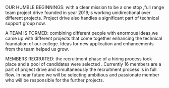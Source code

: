 OUR HUMBLE BEGINNINGS: 
with a clear mission to be a one stop ,full range team project drive founded in year 2019,is working unidirectional over different projects.
Project drive also handles a significant part of technical support group now.


A TEAM IS FORMED:
combining different people with enormous ideas,we came up with different projects that come together enhancing the technical foundation of our college.
Ideas for new application and enhancements from the team helped us grow.


MEMBERS RECRUITED:
the recruitment phase of a hiring process took place and a pool of candidates were selected . 
Currently 16 members are a part of project drive and simultaneously the recruitment process is in full flow.
In near future we will be selecting ambitious and passionate member who will be responsible for the further projects.
